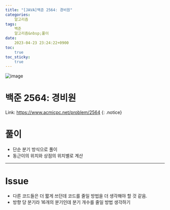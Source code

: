 ```yaml
---
title: "[JAVA]백준 2564: 경비원"
categories:
    알고리즘
tags:
    백준
    알고리즘&nbsp;풀이
date:
    2023-04-23 23:24:22+0900
toc:
    true
toc_sticky:
    true
---
```

![image](https://user-images.githubusercontent.com/77597885/233847329-1a4a538f-fb43-4410-8c29-3648a769dd2d.png)

# 백준 2564: 경비원
Link: <https://www.acmicpc.net/problem/2564>
{: .notice}


# 풀이
* 단순 분기 방식으로 풀이
* 동근이의 위치와 상점의 위치별로 계산

<script src="https://gist.github.com/cuzzzu1318/6c66f28dba183a668639d46e66bdbf1f.js"></script>
***

# Issue

* 다른 코드들은 더 짧게 쓰던데 코드를 줄일 방법을 더 생각해야 할 것 같음.
* 방향 당 분기라 16개의 분기인데 분기 개수를 줄일 방법 생각하기